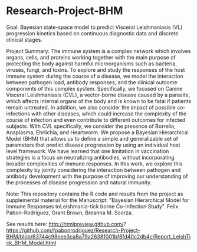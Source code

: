# Research-Project-BHM
Goal: Bayesian state-space model to predict Visceral Leishmaniasis (VL) progression kinetics based on continuous diagnostic data and discrete clinical stages.

Project Summary: The immune system is a complex network which involves organs, cells, and proteins working together with the main purpose of protecting the body against harmful microorganisms such as bacteria, viruses, fungi, and toxins. To explore and study the responses of the host immune system during the course of a disease, we model the interaction between pathogen load, antibody responses, and the clinical outcome components of this complex system. Specifically, we focused on Canine Visceral Leishmaniasis (CVL), a vector-borne disease caused by a parasite, which affects internal organs of the body and is known to be fatal if patients remain untreated. In addition, we also consider the impact of possible co-infections with other diseases, which could increase the complexity of the course of infection and even contribute to different outcomes for infected subjects. With CVL specifically, we consider the presence of Borrelia, Anaplasma, Ehrlichia, and Heartworm. We propose a Bayesian Hierarchical Model (BHM) that allows us to define a simple and generalizable set of parameters that predict disease progression by using an individual host level framework. We have learned that one limitation in vaccination strategies is a focus on neutralizing antibodies, without incorporating broader complexities of immune responses. In this work, we explore this complexity by jointly considering the interaction between pathogen and antibody development with the purpose of improving our understanding of the processes of disease progression and natural immunity.

Note: This repository contains the R code and results from the project as supplemental material for the Manuscript: "Bayesian Hierarchical Model for Immune Responses toLeishmania-tick borne Co-Infection Study". Felix Pabon-Rodriguez, Grant Brown, Breanna M. Scorza.

See results here: 
http://htmlpreview.github.com/?
https://github.com/fpabonrodriguez/Research-Project-BHM/blob/63744c98eee3ca8a79a26381001bf8fd40c2db4c/Report_LeishTick_BHM_Model.html
